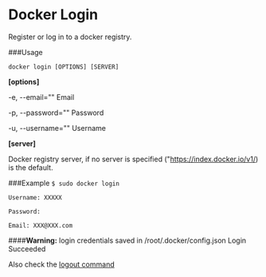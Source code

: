 # Docker Login

Register or log in to a docker registry.

###Usage

```docker login [OPTIONS] [SERVER]```

**[options]**

-e, --email=""       Email

-p, --password=""    Password

-u, --username=""    Username

**[server]**

Docker registry server, if no server is specified ("https://index.docker.io/v1/) is the default.

###Example
```$ sudo docker login```

```Username: XXXXX```

```Password: ```

```Email: XXX@XXX.com```

####**Warning:** login credentials saved in /root/.docker/config.json
Login Succeeded

Also check the [logout command]( https://docs.docker.com/reference/commandline/logout/)